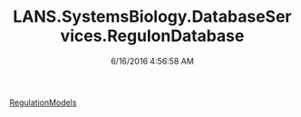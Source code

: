 ﻿---
title: LANS.SystemsBiology.DatabaseServices.RegulonDatabase
date: 6/16/2016 4:56:58 AM
---

[RegulationModels](T-LANS.SystemsBiology.DatabaseServices.RegulonDatabase.RegulationModels.html)

